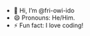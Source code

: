- 👋 Hi, I’m @fri-owi-ido
- 😄 Pronouns: He/Him.
- ⚡ Fun fact: I love coding!

<!---
fri-owi-ido/fri-owi-ido is a ✨ special ✨ repository because its `README.md` (this file) appears on your GitHub profile.
You can click the Preview link to take a look at your changes.
--->
